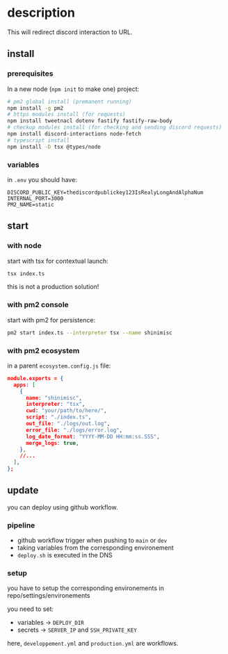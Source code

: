 # description

This will redirect discord interaction to URL.

## install

### prerequisites

In a new node (`npm init` to make one) project:

```bash
# pm2 global install (premanent running)
npm install -g pm2
# https modules install (for requests)
npm install tweetnacl dotenv fastify fastify-raw-body
# checkup modules install (for checking and sending discord requests)
npm install discord-interactions node-fetch
# typescript install
npm install -D tsx @types/node
```

### variables

in `.env` you should have:

```.env
DISCORD_PUBLIC_KEY=thediscordpublickey123IsRealyLongAndAlphaNum
INTERNAL_PORT=3000
PM2_NAME=static
```

## start

### with node

start with tsx for contextual launch:

```bash
tsx index.ts
```

this is not a production solution!

### with pm2 console

start with pm2 for persistence:

```bash
pm2 start index.ts --interpreter tsx --name shinimisc
```

### with pm2 ecosystem

in a parent `ecosystem.config.js` file:

```json
module.exports = {
  apps: [
    {
      name: "shinimisc",
      interpreter: "tsx",
      cwd: "your/path/to/here/",
      script: "./index.ts",
      out_file: "./logs/out.log",
      error_file: "./logs/error.log",
      log_date_format: "YYYY-MM-DD HH:mm:ss.SSS",
      merge_logs: true,
    },
    //...
  ],
};
```

## update

you can deploy using github workflow.

### pipeline

- github workflow trigger when pushing to `main` or `dev`
- taking variables from the corresponding environement
- `deploy.sh` is executed in the DNS

### setup

you have to setup the corresponding environements in repo/settings/environements

you need to set:

- variables -> `DEPLOY_DIR`
- secrets -> `SERVER_IP` and `SSH_PRIVATE_KEY`

here, `developpement.yml` and `production.yml` are workflows.